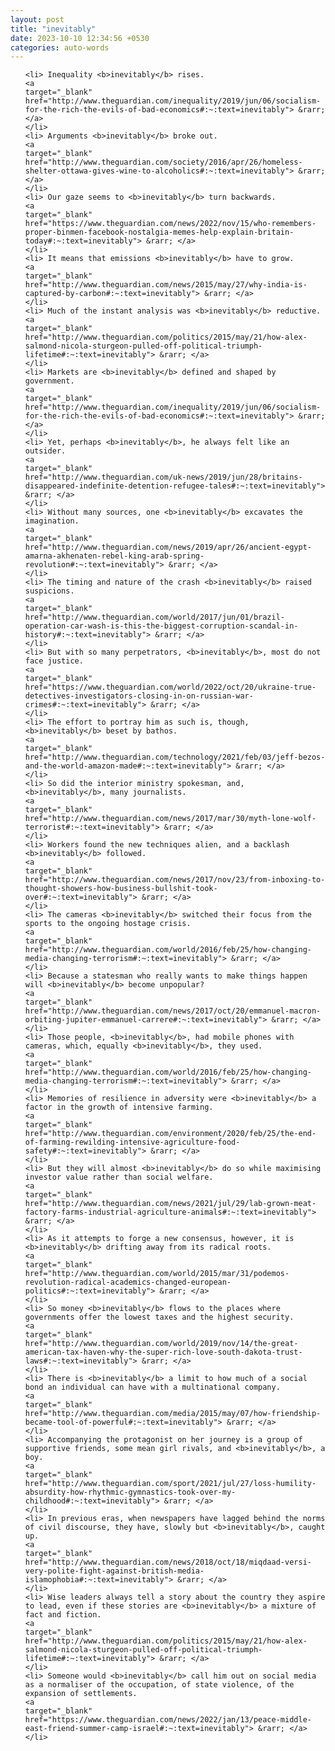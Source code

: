 ```yaml
---
layout: post
title: "inevitably"
date: 2023-10-10 12:34:56 +0530
categories: auto-words
---
```

<ol>

    <li> Inequality <b>inevitably</b> rises.
    <a 
    target="_blank" 
    href="http://www.theguardian.com/inequality/2019/jun/06/socialism-for-the-rich-the-evils-of-bad-economics#:~:text=inevitably"> &rarr; </a>
    </li>
    <li> Arguments <b>inevitably</b> broke out.
    <a 
    target="_blank" 
    href="http://www.theguardian.com/society/2016/apr/26/homeless-shelter-ottawa-gives-wine-to-alcoholics#:~:text=inevitably"> &rarr; </a>
    </li>
    <li> Our gaze seems to <b>inevitably</b> turn backwards.
    <a 
    target="_blank" 
    href="https://www.theguardian.com/news/2022/nov/15/who-remembers-proper-binmen-facebook-nostalgia-memes-help-explain-britain-today#:~:text=inevitably"> &rarr; </a>
    </li>
    <li> It means that emissions <b>inevitably</b> have to grow.
    <a 
    target="_blank" 
    href="http://www.theguardian.com/news/2015/may/27/why-india-is-captured-by-carbon#:~:text=inevitably"> &rarr; </a>
    </li>
    <li> Much of the instant analysis was <b>inevitably</b> reductive.
    <a 
    target="_blank" 
    href="http://www.theguardian.com/politics/2015/may/21/how-alex-salmond-nicola-sturgeon-pulled-off-political-triumph-lifetime#:~:text=inevitably"> &rarr; </a>
    </li>
    <li> Markets are <b>inevitably</b> defined and shaped by government.
    <a 
    target="_blank" 
    href="http://www.theguardian.com/inequality/2019/jun/06/socialism-for-the-rich-the-evils-of-bad-economics#:~:text=inevitably"> &rarr; </a>
    </li>
    <li> Yet, perhaps <b>inevitably</b>, he always felt like an outsider.
    <a 
    target="_blank" 
    href="http://www.theguardian.com/uk-news/2019/jun/28/britains-disappeared-indefinite-detention-refugee-tales#:~:text=inevitably"> &rarr; </a>
    </li>
    <li> Without many sources, one <b>inevitably</b> excavates the imagination.
    <a 
    target="_blank" 
    href="http://www.theguardian.com/news/2019/apr/26/ancient-egypt-amarna-akhenaten-rebel-king-arab-spring-revolution#:~:text=inevitably"> &rarr; </a>
    </li>
    <li> The timing and nature of the crash <b>inevitably</b> raised suspicions.
    <a 
    target="_blank" 
    href="http://www.theguardian.com/world/2017/jun/01/brazil-operation-car-wash-is-this-the-biggest-corruption-scandal-in-history#:~:text=inevitably"> &rarr; </a>
    </li>
    <li> But with so many perpetrators, <b>inevitably</b>, most do not face justice.
    <a 
    target="_blank" 
    href="https://www.theguardian.com/world/2022/oct/20/ukraine-true-detectives-investigators-closing-in-on-russian-war-crimes#:~:text=inevitably"> &rarr; </a>
    </li>
    <li> The effort to portray him as such is, though, <b>inevitably</b> beset by bathos.
    <a 
    target="_blank" 
    href="http://www.theguardian.com/technology/2021/feb/03/jeff-bezos-and-the-world-amazon-made#:~:text=inevitably"> &rarr; </a>
    </li>
    <li> So did the interior ministry spokesman, and, <b>inevitably</b>, many journalists.
    <a 
    target="_blank" 
    href="http://www.theguardian.com/news/2017/mar/30/myth-lone-wolf-terrorist#:~:text=inevitably"> &rarr; </a>
    </li>
    <li> Workers found the new techniques alien, and a backlash <b>inevitably</b> followed.
    <a 
    target="_blank" 
    href="http://www.theguardian.com/news/2017/nov/23/from-inboxing-to-thought-showers-how-business-bullshit-took-over#:~:text=inevitably"> &rarr; </a>
    </li>
    <li> The cameras <b>inevitably</b> switched their focus from the sports to the ongoing hostage crisis.
    <a 
    target="_blank" 
    href="http://www.theguardian.com/world/2016/feb/25/how-changing-media-changing-terrorism#:~:text=inevitably"> &rarr; </a>
    </li>
    <li> Because a statesman who really wants to make things happen will <b>inevitably</b> become unpopular?
    <a 
    target="_blank" 
    href="http://www.theguardian.com/news/2017/oct/20/emmanuel-macron-orbiting-jupiter-emmanuel-carrere#:~:text=inevitably"> &rarr; </a>
    </li>
    <li> Those people, <b>inevitably</b>, had mobile phones with cameras, which, equally <b>inevitably</b>, they used.
    <a 
    target="_blank" 
    href="http://www.theguardian.com/world/2016/feb/25/how-changing-media-changing-terrorism#:~:text=inevitably"> &rarr; </a>
    </li>
    <li> Memories of resilience in adversity were <b>inevitably</b> a factor in the growth of intensive farming.
    <a 
    target="_blank" 
    href="http://www.theguardian.com/environment/2020/feb/25/the-end-of-farming-rewilding-intensive-agriculture-food-safety#:~:text=inevitably"> &rarr; </a>
    </li>
    <li> But they will almost <b>inevitably</b> do so while maximising investor value rather than social welfare.
    <a 
    target="_blank" 
    href="http://www.theguardian.com/news/2021/jul/29/lab-grown-meat-factory-farms-industrial-agriculture-animals#:~:text=inevitably"> &rarr; </a>
    </li>
    <li> As it attempts to forge a new consensus, however, it is <b>inevitably</b> drifting away from its radical roots.
    <a 
    target="_blank" 
    href="http://www.theguardian.com/world/2015/mar/31/podemos-revolution-radical-academics-changed-european-politics#:~:text=inevitably"> &rarr; </a>
    </li>
    <li> So money <b>inevitably</b> flows to the places where governments offer the lowest taxes and the highest security.
    <a 
    target="_blank" 
    href="http://www.theguardian.com/world/2019/nov/14/the-great-american-tax-haven-why-the-super-rich-love-south-dakota-trust-laws#:~:text=inevitably"> &rarr; </a>
    </li>
    <li> There is <b>inevitably</b> a limit to how much of a social bond an individual can have with a multinational company.
    <a 
    target="_blank" 
    href="http://www.theguardian.com/media/2015/may/07/how-friendship-became-tool-of-powerful#:~:text=inevitably"> &rarr; </a>
    </li>
    <li> Accompanying the protagonist on her journey is a group of supportive friends, some mean girl rivals, and <b>inevitably</b>, a boy.
    <a 
    target="_blank" 
    href="http://www.theguardian.com/sport/2021/jul/27/loss-humility-absurdity-how-rhythmic-gymnastics-took-over-my-childhood#:~:text=inevitably"> &rarr; </a>
    </li>
    <li> In previous eras, when newspapers have lagged behind the norms of civil discourse, they have, slowly but <b>inevitably</b>, caught up.
    <a 
    target="_blank" 
    href="http://www.theguardian.com/news/2018/oct/18/miqdaad-versi-very-polite-fight-against-british-media-islamophobia#:~:text=inevitably"> &rarr; </a>
    </li>
    <li> Wise leaders always tell a story about the country they aspire to lead, even if these stories are <b>inevitably</b> a mixture of fact and fiction.
    <a 
    target="_blank" 
    href="http://www.theguardian.com/politics/2015/may/21/how-alex-salmond-nicola-sturgeon-pulled-off-political-triumph-lifetime#:~:text=inevitably"> &rarr; </a>
    </li>
    <li> Someone would <b>inevitably</b> call him out on social media as a normaliser of the occupation, of state violence, of the expansion of settlements.
    <a 
    target="_blank" 
    href="https://www.theguardian.com/news/2022/jan/13/peace-middle-east-friend-summer-camp-israel#:~:text=inevitably"> &rarr; </a>
    </li>